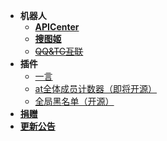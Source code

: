- **机器人**
  - [**APICenter**](api_main.md)
  - [**搜图姬**](picfinder.md)
  - [~~QQ&TG互联~~](qqtg.md)
- **插件**
  - [一言](pl_hitokoto.md)
  - [at全体成员计数器（即将开源）](pl_atallcounter.md)
  - [全局黑名单（开源）](pl_banlist-ini.md)
- [**捐赠**](donate.md)
- [**更新公告**](update.md)